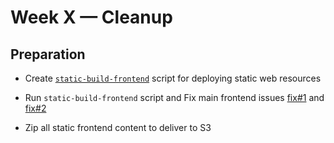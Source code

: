 # Week X — Cleanup


## Preparation

* Create [`static-build-frontend`](https://github.com/sm1lexops/aws-bootcamp-cruddur-2023/blob/week-10/bin/frontend/static-build-frontend) script for deploying static web resources

* Run `static-build-frontend` script and Fix main frontend issues [fix#1](https://github.com/sm1lexops/aws-bootcamp-cruddur-2023/commit/bc8cf83cc722dbe3fa8f004bfa5af07fa9b0fe7a) and [fix#2](https://github.com/sm1lexops/aws-bootcamp-cruddur-2023/commit/eee5ff7f55610946c47fb695533fbc022f037bf3)

* Zip all static frontend content to deliver to S3 